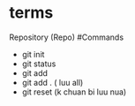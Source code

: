 # terms

Repository (Repo)
#Commands
- git init
- git status
- git add
- git add . ( luu all)
- git reset (k chuan bi luu nua)
